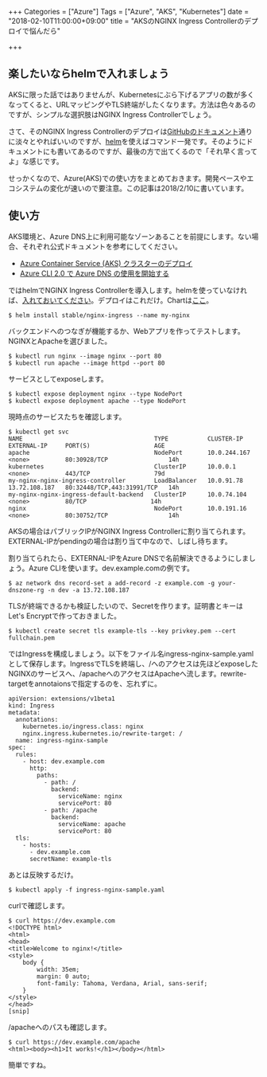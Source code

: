 +++
Categories = ["Azure"]
Tags = ["Azure", "AKS", "Kubernetes"]
date = "2018-02-10T11:00:00+09:00"
title = "AKSのNGINX Ingress Controllerのデプロイで悩んだら"

+++

## 楽したいならhelmで入れましょう
AKSに限った話ではありませんが、Kubernetesにぶら下げるアプリの数が多くなってくると、URLマッピングやTLS終端がしたくなります。方法は色々あるのですが、シンプルな選択肢はNGINX Ingress Controllerでしょう。

さて、そのNGINX Ingress Controllerのデプロイは[GitHubのドキュメント](https://github.com/kubernetes/ingress-nginx/blob/master/deploy/README.md)通りに淡々とやればいいのですが、[helm](https://github.com/kubernetes/helm)を使えばコマンド一発です。そのようにドキュメントにも書いてあるのですが、最後の方で出てくるので「それ早く言ってよ」な感じです。

せっかくなので、Azure(AKS)での使い方をまとめておきます。開発ペースやエコシステムの変化が速いので要注意。この記事は2018/2/10に書いています。

## 使い方
AKS環境と、Azure DNS上に利用可能なゾーンあることを前提にします。ない場合、それぞれ公式ドキュメントを参考にしてください。

* [Azure Container Service (AKS) クラスターのデプロイ](https://docs.microsoft.com/ja-jp/azure/aks/kubernetes-walkthrough)
* [Azure CLI 2.0 で Azure DNS の使用を開始する](https://docs.microsoft.com/ja-jp/azure/dns/dns-getstarted-cli)

ではhelmでNGINX Ingress Controllerを導入します。helmを使っていなければ、[入れておいてください](https://github.com/kubernetes/helm#install)。デプロイはこれだけ。Chartは[ここ](https://github.com/kubernetes/charts/tree/master/stable/nginx-ingress)。
```
$ helm install stable/nginx-ingress --name my-nginx
```

バックエンドへのつなぎが機能するか、Webアプリを作ってテストします。NGINXとApacheを選びました。
```
$ kubectl run nginx --image nginx --port 80
$ kubectl run apache --image httpd --port 80
```

サービスとしてexposeします。
```
$ kubectl expose deployment nginx --type NodePort
$ kubectl expose deployment apache --type NodePort
```

現時点のサービスたちを確認します。
```
$ kubectl get svc
NAME                                     TYPE           CLUSTER-IP     EXTERNAL-IP     PORT(S)                  AGE
apache                                   NodePort       10.0.244.167   <none>          80:30928/TCP                 14h
kubernetes                               ClusterIP      10.0.0.1       <none>          443/TCP                  79d
my-nginx-nginx-ingress-controller        LoadBalancer   10.0.91.78     13.72.108.187   80:32448/TCP,443:31991/TCP   14h
my-nginx-nginx-ingress-default-backend   ClusterIP      10.0.74.104    <none>          80/TCP                  14h
nginx                                    NodePort       10.0.191.16    <none>          80:30752/TCP                 14h
```

AKSの場合はパブリックIPがNGINX Ingress Controllerに割り当てられます。EXTERNAL-IPがpendingの場合は割り当て中なので、しばし待ちます。

割り当てられたら、EXTERNAL-IPをAzure DNSで名前解決できるようにしましょう。Azure CLIを使います。dev.example.comの例です。
```
$ az network dns record-set a add-record -z example.com -g your-dnszone-rg -n dev -a 13.72.108.187
```

TLSが終端できるかも検証したいので、Secretを作ります。証明書とキーはLet's Encryptで作っておきました。
```
$ kubectl create secret tls example-tls --key privkey.pem --cert fullchain.pem
```

ではIngressを構成しましょう。以下をファイル名ingress-nginx-sample.yamlとして保存します。IngressでTLSを終端し、/へのアクセスは先ほどexposeしたNGINXのサービスへ、/apacheへのアクセスはApacheへ流します。rewrite-targetをannotaionsで指定するのを、忘れずに。
```
apiVersion: extensions/v1beta1
kind: Ingress
metadata:
  annotations:
    kubernetes.io/ingress.class: nginx
    nginx.ingress.kubernetes.io/rewrite-target: /
  name: ingress-nginx-sample
spec:
  rules:
    - host: dev.example.com
      http:
        paths:
          - path: /
            backend:
              serviceName: nginx
              servicePort: 80
          - path: /apache
            backend:
              serviceName: apache
              servicePort: 80
  tls:
    - hosts:
      - dev.example.com
      secretName: example-tls
```

あとは反映するだけ。
```
$ kubectl apply -f ingress-nginx-sample.yaml
```

curlで確認します。
```
$ curl https://dev.example.com
<!DOCTYPE html>
<html>
<head>
<title>Welcome to nginx!</title>
<style>
    body {
        width: 35em;
        margin: 0 auto;
        font-family: Tahoma, Verdana, Arial, sans-serif;
    }
</style>
</head>
[snip]
```

/apacheへのパスも確認します。
```
$ curl https://dev.example.com/apache
<html><body><h1>It works!</h1></body></html>
```

簡単ですね。
